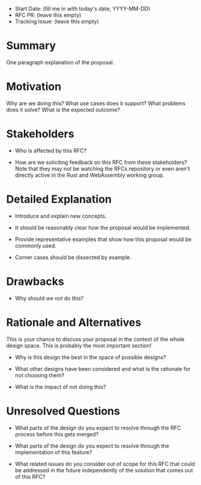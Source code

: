 - Start Date: (fill me in with today's date, YYYY-MM-DD)
- RFC PR: (leave this empty)
- Tracking Issue: (leave this empty)

# Summary
[summary]: #summary

One paragraph explanation of the proposal.

# Motivation
[motivation]: #motivation

Why are we doing this? What use cases does it support? What problems does it
solve? What is the expected outcome?

# Stakeholders
[stakeholders]: #stakeholders

* Who is affected by this RFC?

* How are we soliciting feedback on this RFC from these stakeholders? Note that
  they may not be watching the RFCs repository or even aren't directly active in
  the Rust and WebAssembly working group.

# Detailed Explanation
[detailed-explanation]: #detailed-explanation

- Introduce and explain new concepts.

- It should be reasonably clear how the proposal would be implemented.

- Provide representative examples that show how this proposal would be commonly
  used.

- Corner cases should be dissected by example.

# Drawbacks
[drawbacks]: #drawbacks

- Why should we *not* do this?

# Rationale and Alternatives
[alternatives]: #rationale-and-alternatives

This is your chance to discuss your proposal in the context of the whole design
space. This is probably the most important section!

- Why is this design the best in the space of possible designs?

- What other designs have been considered and what is the rationale for not
  choosing them?

- What is the impact of not doing this?

# Unresolved Questions
[unresolved]: #unresolved-questions

- What parts of the design do you expect to resolve through the RFC process
  before this gets merged?

- What parts of the design do you expect to resolve through the implementation
  of this feature?

- What related issues do you consider out of scope for this RFC that could be
  addressed in the future independently of the solution that comes out of this
  RFC?
